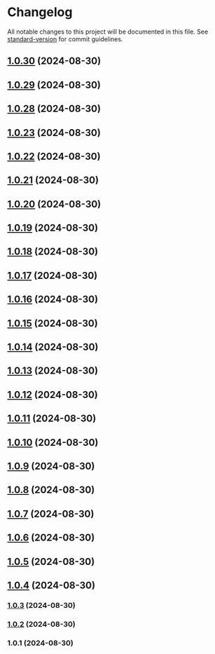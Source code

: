 # Changelog

All notable changes to this project will be documented in this file. See [standard-version](https://github.com/conventional-changelog/standard-version) for commit guidelines.

## [1.0.30](https://github.com/maemreyo/openapi-paths-gen/compare/v1.0.29...v1.0.30) (2024-08-30)



## [1.0.29](https://github.com/maemreyo/openapi-paths-gen/compare/v1.0.28...v1.0.29) (2024-08-30)



## [1.0.28](https://github.com/maemreyo/openapi-paths-gen/compare/v1.0.22...v1.0.28) (2024-08-30)



## [1.0.23](https://github.com/maemreyo/openapi-paths-gen/compare/v1.0.22...v1.0.23) (2024-08-30)



## [1.0.22](https://github.com/maemreyo/openapi-paths-gen/compare/v1.0.21...v1.0.22) (2024-08-30)



## [1.0.21](https://github.com/maemreyo/openapi-paths-gen/compare/v1.0.20...v1.0.21) (2024-08-30)



## [1.0.20](https://github.com/maemreyo/openapi-paths-gen/compare/v1.0.19...v1.0.20) (2024-08-30)



## [1.0.19](https://github.com/maemreyo/openapi-paths-gen/compare/v1.0.18...v1.0.19) (2024-08-30)



## [1.0.18](https://github.com/maemreyo/openapi-paths-gen/compare/v1.0.17...v1.0.18) (2024-08-30)



## [1.0.17](https://github.com/maemreyo/openapi-paths-gen/compare/v1.0.16...v1.0.17) (2024-08-30)



## [1.0.16](https://github.com/maemreyo/openapi-paths-gen/compare/v1.0.15...v1.0.16) (2024-08-30)



## [1.0.15](https://github.com/maemreyo/openapi-paths-gen/compare/v1.0.14...v1.0.15) (2024-08-30)



## [1.0.14](https://github.com/maemreyo/openapi-paths-gen/compare/v1.0.13...v1.0.14) (2024-08-30)



## [1.0.13](https://github.com/maemreyo/openapi-paths-gen/compare/v1.0.12...v1.0.13) (2024-08-30)



## [1.0.12](https://github.com/maemreyo/openapi-paths-gen/compare/v1.0.11...v1.0.12) (2024-08-30)



## [1.0.11](https://github.com/maemreyo/openapi-paths-gen/compare/v1.0.10...v1.0.11) (2024-08-30)



## [1.0.10](https://github.com/maemreyo/openapi-paths-gen/compare/v1.0.9...v1.0.10) (2024-08-30)



## [1.0.9](https://github.com/maemreyo/openapi-paths-gen/compare/v1.0.8...v1.0.9) (2024-08-30)



## [1.0.8](https://github.com/maemreyo/openapi-paths-gen/compare/v1.0.7...v1.0.8) (2024-08-30)



## [1.0.7](https://github.com/maemreyo/openapi-paths-gen/compare/v1.0.6...v1.0.7) (2024-08-30)



## [1.0.6](https://github.com/maemreyo/openapi-paths-gen/compare/v1.0.5...v1.0.6) (2024-08-30)



## [1.0.5](https://github.com/maemreyo/openapi-paths-gen/compare/v1.0.4...v1.0.5) (2024-08-30)



## [1.0.4](https://github.com/maemreyo/openapi-paths-gen/compare/v1.0.3...v1.0.4) (2024-08-30)



### [1.0.3](https://github.com/maemreyo/openapi-paths-gen/compare/v1.0.2...v1.0.3) (2024-08-30)

### [1.0.2](https://github.com/maemreyo/openapi-paths-gen/compare/v1.0.1...v1.0.2) (2024-08-30)

### 1.0.1 (2024-08-30)
